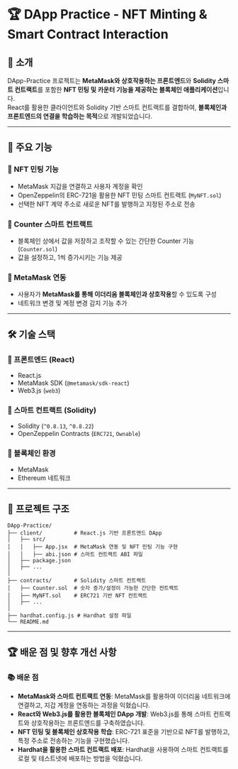 # 🏆 DApp Practice - NFT Minting & Smart Contract Interaction

## 📌 소개
DApp-Practice 프로젝트는 **MetaMask와 상호작용하는 프론트엔드**와 **Solidity 스마트 컨트랙트**를 포함한 **NFT 민팅 및 카운터 기능을 제공하는 블록체인 애플리케이션**입니다.  
React를 활용한 클라이언트와 Solidity 기반 스마트 컨트랙트를 결합하여, **블록체인과 프론트엔드의 연결을 학습하는 목적**으로 개발되었습니다.

---

## 🚀 주요 기능

### 🎨 NFT 민팅 기능
- MetaMask 지갑을 연결하고 사용자 계정을 확인
- OpenZeppelin의 ERC-721을 활용한 NFT 민팅 스마트 컨트랙트 (`MyNFT.sol`)
- 선택한 NFT 계약 주소로 새로운 NFT를 발행하고 지정된 주소로 전송

### 🔢 Counter 스마트 컨트랙트
- 블록체인 상에서 값을 저장하고 조작할 수 있는 간단한 Counter 기능 (`Counter.sol`)
- 값을 설정하고, 1씩 증가시키는 기능 제공

### 🔗 MetaMask 연동
- 사용자가 **MetaMask를 통해 이더리움 블록체인과 상호작용**할 수 있도록 구성
- 네트워크 변경 및 계정 변경 감지 기능 추가

---

## 🛠️ 기술 스택

### 📌 프론트엔드 (React)
- React.js
- MetaMask SDK (`@metamask/sdk-react`)
- Web3.js (`web3`)

### 📌 스마트 컨트랙트 (Solidity)
- Solidity (`^0.8.13`, `^0.8.22`)
- OpenZeppelin Contracts (`ERC721`, `Ownable`)

### 📌 블록체인 환경
- MetaMask
- Ethereum 네트워크

---

## 📂 프로젝트 구조
```
DApp-Practice/
├── client/          # React.js 기반 프론트엔드 DApp
│   ├── src/
│   │   ├── App.jsx  # MetaMask 연동 및 NFT 민팅 기능 구현
│   │   ├── abi.json # 스마트 컨트랙트 ABI 파일
│   ├── package.json
│   ├── ...
│
├── contracts/       # Solidity 스마트 컨트랙트
│   ├── Counter.sol  # 숫자 증가/설정이 가능한 간단한 컨트랙트
│   ├── MyNFT.sol    # ERC721 기반 NFT 컨트랙트
│   ├── ...
│
├── hardhat.config.js # Hardhat 설정 파일
└── README.md
```

---

## 🏆 배운 점 및 향후 개선 사항

### 📚 배운 점
- **MetaMask와 스마트 컨트랙트 연동**: MetaMask를 활용하여 이더리움 네트워크에 연결하고, 지갑 계정을 연동하는 과정을 익혔습니다.
- **React와 Web3.js를 활용한 블록체인 DApp 개발**: Web3.js를 통해 스마트 컨트랙트와 상호작용하는 프론트엔드를 구축하였습니다.
- **NFT 민팅 및 블록체인 상호작용 학습**: ERC-721 표준을 기반으로 NFT를 발행하고, 특정 주소로 전송하는 기능을 구현했습니다.
- **Hardhat을 활용한 스마트 컨트랙트 배포**: Hardhat을 사용하여 스마트 컨트랙트를 로컬 및 테스트넷에 배포하는 방법을 익혔습니다.

